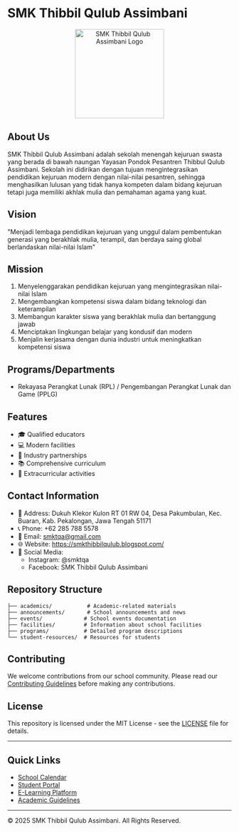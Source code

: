 # SMK Thibbil Qulub Assimbani

<div align="center">
  <img src="https://blogger.googleusercontent.com/img/a/AVvXsEj1c3uCZbIr7tXsVsNS705tf_AZR4vRfYYvhrGmg-IaGlh2gd7lWk2BhlA7gEhDtm_NPSR9hCEWY87DN-1DdLYY-oD3M71NbkCzGzMkLHT6x8591u-a8aEqpzTd3tOyekf4L3qevSXSIYIvMQTVbExqDrRSufEKPeUioKJrW9myYlWPVoVp_vOSafkUZU7-=s200" alt="SMK Thibbil Qulub Assimbani Logo" width="200"/>
</div>

## About Us
SMK Thibbil Qulub Assimbani adalah sekolah menengah kejuruan swasta yang berada di bawah naungan Yayasan Pondok Pesantren Thibbul Qulub Assimbani. Sekolah ini didirikan dengan tujuan mengintegrasikan pendidikan kejuruan modern dengan nilai-nilai pesantren, sehingga menghasilkan lulusan yang tidak hanya kompeten dalam bidang kejuruan tetapi juga memiliki akhlak mulia dan pemahaman agama yang kuat.

## Vision
"Menjadi lembaga pendidikan kejuruan yang unggul dalam pembentukan generasi yang berakhlak mulia, terampil, dan berdaya saing global berlandaskan nilai-nilai Islam"

## Mission
1. Menyelenggarakan pendidikan kejuruan yang mengintegrasikan nilai-nilai Islam
2. Mengembangkan kompetensi siswa dalam bidang teknologi dan keterampilan
3. Membangun karakter siswa yang berakhlak mulia dan bertanggung jawab
4. Menciptakan lingkungan belajar yang kondusif dan modern
5. Menjalin kerjasama dengan dunia industri untuk meningkatkan kompetensi siswa

## Programs/Departments
- Rekayasa Perangkat Lunak (RPL) / Pengembangan Perangkat Lunak dan Game (PPLG)

## Features
- 🎓 Qualified educators
- 💻 Modern facilities
- 🤝 Industry partnerships
- 📚 Comprehensive curriculum
- 🌟 Extracurricular activities

## Contact Information
- 📍 Address: Dukuh Klekor Kulon RT 01 RW 04, Desa Pakumbulan, Kec. Buaran, Kab. Pekalongan, Jawa Tengah 51171
- 📞 Phone: +62 285 788 5578
- 📧 Email: smktqa@gmail.com
- 🌐 Website: https://smkthibbilqulub.blogspot.com/
- 📱 Social Media:
  - Instagram: @smktqa
  - Facebook: SMK Thibbil Qulub Assimbani

## Repository Structure
```
├── academics/           # Academic-related materials
├── announcements/       # School announcements and news
├── events/             # School events documentation
├── facilities/         # Information about school facilities
├── programs/           # Detailed program descriptions
└── student-resources/  # Resources for students
```

## Contributing
We welcome contributions from our school community. Please read our [Contributing Guidelines](CONTRIBUTING.md) before making any contributions.

## License
This repository is licensed under the MIT License - see the [LICENSE](LICENSE) file for details.

---

## Quick Links
- [School Calendar]()
- [Student Portal]()
- [E-Learning Platform]()
- [Academic Guidelines]()

---

© 2025 SMK Thibbil Qulub Assimbani. All Rights Reserved.
